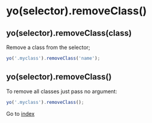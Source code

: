 # yo(selector).removeClass()

## yo(selector).removeClass(class)

Remove a class from the selector;

```javascript
yo('.myclass').removeClass('name');
```

## yo(selector).removeClass()

To remove all classes just pass no argument:
 
```javascript
yo('.myclass').removeClass();
```

Go to [index](index.md)